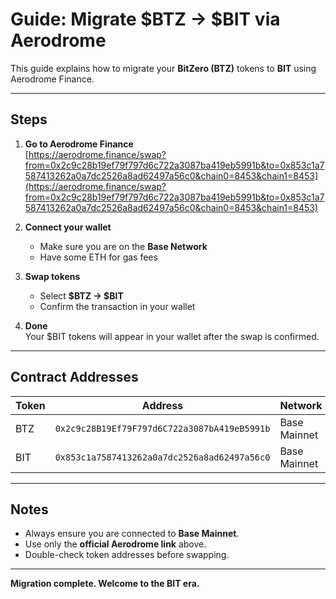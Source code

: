 # Guide: Migrate $BTZ → $BIT via Aerodrome

This guide explains how to migrate your **BitZero (BTZ)** tokens to **BIT** using Aerodrome Finance.

---

## Steps

1. **Go to Aerodrome Finance**  
   [https://aerodrome.finance/swap?from=0x2c9c28b19ef79f797d6c722a3087ba419eb5991b&to=0x853c1a7587413262a0a7dc2526a8ad62497a56c0&chain0=8453&chain1=8453](https://aerodrome.finance/swap?from=0x2c9c28b19ef79f797d6c722a3087ba419eb5991b&to=0x853c1a7587413262a0a7dc2526a8ad62497a56c0&chain0=8453&chain1=8453)

2. **Connect your wallet**  
   - Make sure you are on the **Base Network**  
   - Have some ETH for gas fees

3. **Swap tokens**  
   - Select **$BTZ → $BIT**  
   - Confirm the transaction in your wallet

4. **Done**  
   Your $BIT tokens will appear in your wallet after the swap is confirmed.

---

## Contract Addresses

| Token | Address | Network |
|--------|----------|----------|
| BTZ | `0x2c9c28B19Ef79F797d6C722a3087bA419eB5991b` | Base Mainnet |
| BIT | `0x853c1a7587413262a0a7dc2526a8ad62497a56c0` | Base Mainnet |

---

## Notes

- Always ensure you are connected to **Base Mainnet**.  
- Use only the **official Aerodrome link** above.  
- Double-check token addresses before swapping.  

---

**Migration complete. Welcome to the BIT era.**
